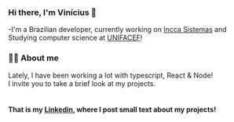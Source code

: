 ### Hi there, I'm Vinícius 👋

 -I'm a Brazilian developer, currently working on [Incca Sistemas](https://incca.com.br/)
and Studying computer science at [UNIFACEF](https://www.unifacef.com.br/)!

### 🙋‍♂️ About me

Lately, I have been working a lot with typescript, React & Node! <br/>
I invite you to take a brief look at my projects. <br/> <br/>

#### That is my  [Linkedin](https://www.linkedin.com/in/vin%C3%ADciuscrisol/), where I post small text about my projects!
